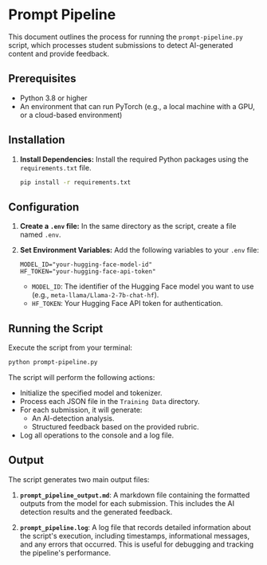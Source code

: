 # Prompt Pipeline

This document outlines the process for running the `prompt-pipeline.py` script, which processes student submissions to detect AI-generated content and provide feedback.

## Prerequisites

- Python 3.8 or higher
- An environment that can run PyTorch (e.g., a local machine with a GPU, or a cloud-based environment)

## Installation

1.  **Install Dependencies:**
    Install the required Python packages using the `requirements.txt` file.

    ```bash
    pip install -r requirements.txt
    ```

## Configuration

1.  **Create a `.env` file:**
    In the same directory as the script, create a file named `.env`.

2.  **Set Environment Variables:**
    Add the following variables to your `.env` file:

    ```
    MODEL_ID="your-hugging-face-model-id"
    HF_TOKEN="your-hugging-face-api-token"
    ```

    - `MODEL_ID`: The identifier of the Hugging Face model you want to use (e.g., `meta-llama/Llama-2-7b-chat-hf`).
    - `HF_TOKEN`: Your Hugging Face API token for authentication.

## Running the Script

Execute the script from your terminal:

```bash
python prompt-pipeline.py
```

The script will perform the following actions:
- Initialize the specified model and tokenizer.
- Process each JSON file in the `Training Data` directory.
- For each submission, it will generate:
  - An AI-detection analysis.
  - Structured feedback based on the provided rubric.
- Log all operations to the console and a log file.

## Output

The script generates two main output files:

1.  **`prompt_pipeline_output.md`**:
    A markdown file containing the formatted outputs from the model for each submission. This includes the AI detection results and the generated feedback.

2.  **`prompt_pipeline.log`**:
    A log file that records detailed information about the script's execution, including timestamps, informational messages, and any errors that occurred. This is useful for debugging and tracking the pipeline's performance.
